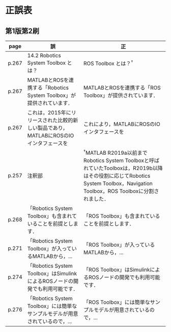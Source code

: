 # 正誤表
## 第1版第2刷
|   page  |  誤  |  正  |
| ------- | ---- | ---- |
|  p.267  | 14.2 Robotics System Toolbox とは？ | ROS Toolbox とは？<sup>&dagger;</sup> |
|  p.267  | MATLABとROSを連携する「Robotics System Toolbox」が提供されています． | MATLABとROSを連携する「ROS Toolbox」が提供されています．|
|  p.267  | これは，2015年にリリースされた比較的新しい製品であり，MATLABにROSのIOインタフェースを | これにより，MATLABにROSのIOインタフェースを |
|  p.257  | 注釈部 | <sup>&dagger;</sup>MATLAB R2019a以前までRobotics System Toolboxと呼ばれていたToolboxは，R2019b以降はその役割に応じてRobotics System Toolbox，Navigation Toolbox，ROS Toolboxに分割されました． |
|  p.268  | 「Robotics System Toolbox」も含まれていることを前提とします． | 「ROS Toolbox」も含まれていることを前提とします． |
|  p.271  | 「Robotics System Toolbox」が入っているMATLABから，... | 「ROS Toolbox」が入っているMATLABから，... |
|  p.274  | 「Robotics System Toolbox」はSimulinkによるROSノードの開発でも利用可能です． | 「ROS Toolbox」はSimulinkによるROSノードの開発でも利用可能です． |
|  p.276  | 「Robotics System Toolbox」には簡単なサンプルモデルが用意されているので，... | 「ROS Toolbox」には簡単なサンプルモデルが用意されているので，... |
